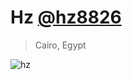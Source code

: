 # Hz [@hz8826](https://twitter.com/hz8826)
> Cairo, Egypt

![hz](https://pbs.twimg.com/profile_images/1456191702331543560/59zA97RM_400x400.jpg)
